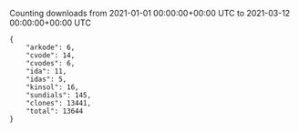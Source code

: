 
Counting downloads from 2021-01-01 00:00:00+00:00 UTC to 2021-03-12 00:00:00+00:00 UTC

```
{
    "arkode": 6,
    "cvode": 14,
    "cvodes": 6,
    "ida": 11,
    "idas": 5,
    "kinsol": 16,
    "sundials": 145,
    "clones": 13441,
    "total": 13644
}
```
